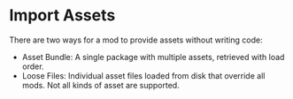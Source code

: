 # Import Assets

There are two ways for a mod to provide assets without writing code:

* Asset Bundle: A single package with multiple assets, retrieved with load order.
* Loose Files: Individual asset files loaded from disk that override all mods. Not all kinds of asset are supported.
